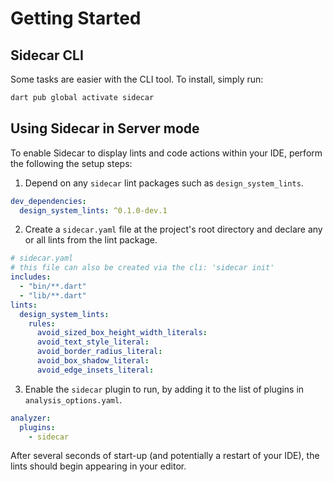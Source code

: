 # Getting Started

## Sidecar CLI
Some tasks are easier with the CLI tool. To install, simply run:

```sh
dart pub global activate sidecar
```

## Using Sidecar in Server mode

To enable Sidecar to display lints and code actions within your IDE, perform the following the setup steps:

1. Depend on any ```sidecar``` lint packages such as ```design_system_lints```.

```yaml
dev_dependencies:
  design_system_lints: ^0.1.0-dev.1
```

2. Create a ```sidecar.yaml``` file at the project's root directory and declare any or all lints from the lint package.

```yaml
# sidecar.yaml
# this file can also be created via the cli: 'sidecar init'
includes:
  - "bin/**.dart"
  - "lib/**.dart"
lints:
  design_system_lints:
    rules:
      avoid_sized_box_height_width_literals:
      avoid_text_style_literal:
      avoid_border_radius_literal:
      avoid_box_shadow_literal:
      avoid_edge_insets_literal:
```

3. Enable the ```sidecar``` plugin to run, by adding it to the list of plugins in ```analysis_options.yaml```.


```yaml
analyzer:
  plugins:
    - sidecar
```

After several seconds of start-up (and potentially a restart of your IDE), the lints should begin appearing in your editor.